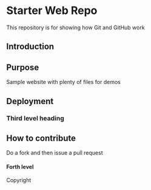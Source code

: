 # Starter Web Repo

This repository is for showing how Git and GitHub work

## Introduction

## Purpose

Sample website with plenty of files for demos

## Deployment

### Third level heading

## How to contribute

Do a fork and then issue a pull request

#### Forth level

Copyright
